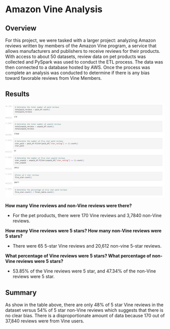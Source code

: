 # Amazon Vine Analysis

## Overview
For this project, we were tasked with a larger project: analyzing Amazon reviews written by members of the Amazon Vine program, a service that allows manufacturers and publishers to receive reviews for their products. With access to about 50 datasets, review data on pet products was collected and PySpark was used to conduct the ETL process. The data was then connected to a database hosted by AWS. Once the process was complete an analysis was conducted to determine if there is any bias toward favorable reviews from Vine Members. 

## Results
![Resources/dataframes.png](https://github.com/c-ramos/Amazon_Vine_Analysis/blob/bc19d51b7592d0b3be50df4199d622dfa92421cc/Resources/dataframes.png)

**How many Vine reviews and non-Vine reviews were there?**
* For the pet products, there were 170 Vine reviews and 3,7840 non-Vine reviews. 

**How many Vine reviews were 5 stars? How many non-Vine reviews were 5 stars?**
* There were 65 5-star Vine reviews and 20,612 non-vine 5-star reviews.

**What percentage of Vine reviews were 5 stars? What percentage of non-Vine reviews were 5 stars?** 
*  53.85% of the Vine reviews were 5 star, and 47.34% of the non-Vine reviews were 5 star.

## Summary
As show in the table above, there are only 48% of 5 star Vine reviews in the dataset versus 54% of 5 star non-Vine reviews which suggests that there is no clear bias. There is a disproportionate amount of data because 170 out of 37,840 reviews were from Vine users.

